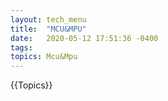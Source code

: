```yaml
---
layout: tech_menu
title:  "MCU&MPU"
date:   2020-05-12 17:51:36 -0400
tags: 
topics: Mcu&Mpu
---
```




{{Topics}}
